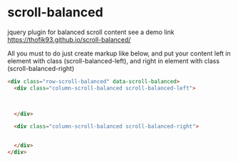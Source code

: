 # scroll-balanced
jquery plugin for balanced scroll content
see a demo link https://thofik93.github.io/scroll-balanced/


All you must to do just create markup like below, and put your content left in element with class (scroll-balanced-left), and right in element with class (scroll-balanced-right)


```html
<div class="row-scroll-balanced" data-scroll-balanced>
  <div class="column-scroll-balanced scroll-balanced-left">

    

  </div>

  <div class="column-scroll-balanced scroll-balanced-right">


  </div>
</div>
```

